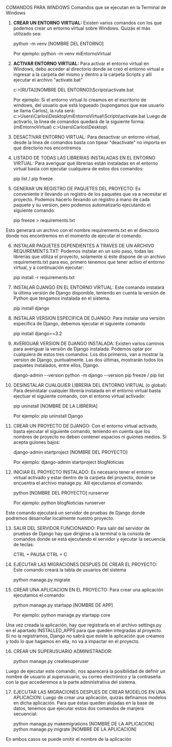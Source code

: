 COMANDOS PARA WINDOWS
Comandos que se ejecutan en la Terminal de Windows

1. **CREAR UN ENTORNO VIRTUAL:** Existen varios comandos con los que podemos crear un entorno virtual sobre Windows. Quizás el más utilizado sea:
	
	python -m venv [NOMBRE DEL ENTORNO] 

	Por ejemplo: python -m venv miEntornoVirtual

2. **ACTIVAR ENTORNO VIRTUAL:** Para activar el entorno virtual en Windows, debo acceder al directorio donde se creó el entorno virtual e ingresar a la carpeta del mismo y dentro a la carpeta Scripts y allí ejecutar el archivo "activate.bat"
	
	c:\>[RUTA][NOMBRE DEL ENTORNO]\Scripts\activate.bat

	Por ejemplo: Si el entorno virtual lo creamos en el escritorio de windows, del usuario que está logueado (supongamos que ese usuario se llama Carlos), la ruta será: c:\>Users\Carlos\Desktop\miEntornoVirtual\Scripts\activate.bat 
	Luego de activarlo, la linea de comandos quedará de la siguiente forma: (miEntornoVirtual) c:\>Users\Carlos\Desktop\

3. DESACTIVAR ENTORNO VIRTUAL: Para desactivar un entorno virtual, desde la linea de comandos basta con tipear "deactivate" no importa en qué directorio nos encontremos

4. LISTADO DE TODAS LAS LIBRERIAS INSTALADAS EN EL ENTORNO VIRTUAL: Para averiguar qué librerías están instaladas en el entorno virtual basta con ejecutar cualquiera de estos dos comandos:

	pip list / pip freeze

5. GENERAR UN REGISTRO DE PAQUETES DEL PROYECTO: Es conveniente ir llevando un registro de los paquetes que va a necesitar el proyecto. Podemos hacerlo llevando un registro a mano de cada paquete y su version, pero podemos automatizarlo ejecutando el siguiente comando:

	pip freeze > requirements.txt

Esto generará un archivo con el nombre requirements.txt en el directorio donde nos encontremos en el momento de ejecutar el comando.

6. INSTALAR PAQUETES DEPENDIENTES A TRAVES DE UN ARCHIVO REQUIREMENTS.TXT: Podemos instalar en un solo paso, todas las librerías que utiliza el proyecto, solamente si éste dispone de un archivo requirements.txt para eso, primero tenemos que tener activo el entorno virtual, y a continuación ejecutar:

	pip install -r requirements.txt

7. INSTALAR DJANGO EN EL ENTORNO VIRTUAL: Este comando instalará la última versión de Django disponible, teniendo en cuenta la versión de Python que tengamos instalada en el sistema.
	
	pip install django

8. INSTALAR VERSION ESPECIFICA DE DJANGO: Para instalar una versión específica de Django, debemos ejecutar el siguiente comando

	pip install django==3.2

9. AVERIGUAR VERSION DE DJANGO INSTALADA: Existen varios caminos para averiguar la versión de Django instalada. Podemos optar por cualquiera de estos tres comandos. Los dos primeros, van a mostrar la version de Django, puntualmente. Las dos últimas, mostrarán todos los paquetes instalados, entre ellos, Django.

	django-admin --version
	python -m django --version
	pip freeze / pip list

10. DESINSTALAR CUALQUIER LIBRERIA DEL ENTORNO VIRTUAL (o global): Para desinstalar cualquier librería instalada en el entorno virtual basta ejectuar el siguiente comando, con el entorno virtual activado:
	
	pip uninstall [NOMBRE DE LA LIBRERIA]

	Por ejemplo: pip uninstall Django 
	
11. CREAR UN PROYECTO DE DJANGO: Con el entorno virtual activado, basta ejecutar el siguiente comando, teniendo en cuenta que los nombres de proyecto no deben contener espacios ni guiones medios. Si acepta guiones bajos:

	django-admin startproject [NOMBRE DEL PROYECTO]

	Por ejemplo: django-admin startproject blogNoticias

12. INICIAR EL PROYECTO INSTALADO: Es necesario tener el entorno virtual activado y estar dentro de la carpeta del proyecto, donde se encuentra el archivo manage.py. Allí ejecutamos el comando:

	python [NOMBRE DEL PROYECTO] runserver

	Por ejemplo: python blogNoticias runserver

Este comando ejecutará un servidor de pruebas de Django donde podremos desarrollar localmente nuestro proyecto.

13. SALIR DEL SERVIDOR FUNCIONANDO: Para salir del servidor de pruebas de Django hay que dirigirse a la terminal o la consola de comandos donde se está ejecutando el servidor y ejecutar la secuencia de teclas:

	CTRL + PAUSA
	CTRL + C

14. EJECUTAR LAS MIGRACIONES DESPUES DE CREAR EL PROYECTO: Este comando creará la tabla de usuarios del sistema
	
	python manage.py migrate

15. CREAR UNA APLICACION EN EL PROYECTO: Para crear una aplicación ejecutamos el comando:

	python manage.py startapp [NOMBRE DE APP]

	Por ejemplo: python manage.py startapp core

Una vez creada la aplicación, hay que registrarla en el archivo settings.py en el apartado INSTALLED_APPS para que queden integradas al proyecto. Si no la registramos, Django no sabrá que existe la aplicación que creamos y todo lo que hagamos en ella, no va a impactar en el proyecto.

16. CREAR UN SUPERUSUARIO ADMINISTRADOR: 

	python manage.py createsuperuser

Luego de ejecutar este comando, nos aparecerá la posibilidad de definir un nombre de usuario al superusuario, su correo electrónico y la contraseña con la que accederemos a la parte administrativa del sistema.

17. EJECUTAR LAS MIGRACIONES DESPUES DE CREAR MODELOS EN UNA APLICACION: Luego de crear una aplicación, quizás definamos modelos en dicha aplicación. Para que éstas queden alojadas en la base de datos, tenemos que ejecutar estos dos comandos de manjera secuencial:

	python manage.py makemigrations [NOMBRE DE LA APLICACION]
	python manage.py migrate [NOMBRE DE LA APLICACION]

En ambos casos se puede omitir el nombre de la aplicación